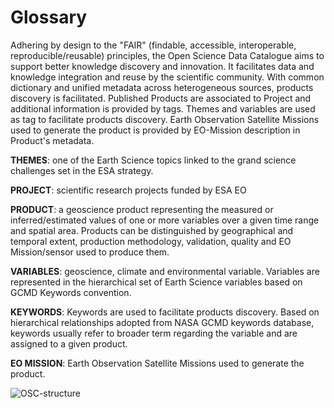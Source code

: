 # Glossary

Adhering by design to the "FAIR" (findable, accessible, interoperable, reproducible/reusable) principles, the Open Science Data Catalogue aims to support better knowledge discovery and innovation. It facilitates data and knowledge integration and reuse by the scientific community. With common dictionary and unified metadata across heterogeneous sources, products discovery is facilitated. Published Products are associated to Project and additional information is provided by tags. Themes and variables are used as tag to facilitate products discovery. Earth Observation Satellite Missions used to generate the product is provided by EO-Mission description in Product's metadata.

**THEMES**: one of the Earth Science topics linked to the grand science challenges set in the ESA strategy.

**PROJECT**: scientific research projects funded by ESA EO​

**PRODUCT**: a geoscience product representing the measured or inferred/estimated values of one or more variables over a given time range and spatial area. Products can be distinguished by geographical and temporal extent, production methodology, validation, quality and EO Mission/sensor used to produce them.​

**VARIABLES**: geoscience, climate and environmental variable. Variables are represented in the hierarchical set of Earth Science variables based on GCMD Keywords convention.

**KEYWORDS**:  Keywords are used to facilitate products discovery. Based on hierarchical relationships adopted from NASA GCMD keywords database, keywords usually refer to broader term regarding the variable and are assigned to a given product.

**EO MISSION**: Earth Observation Satellite Missions used to generate the product.

![OSC-structure](https://github.com/EOEPCA/open-science-catalog-metadata/assets/120453810/8d4d4390-ec7c-40bb-9605-a02e7f33decb)
